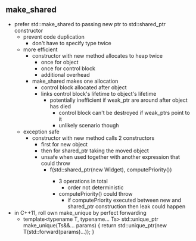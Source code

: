 ## make_shared
- prefer std::make_shared to passing new ptr to std::shared_ptr constructor
	- prevent code duplication
		- don't have to specify type twice
	- more efficient
		- constructor with new method allocates to heap twice
			- once for object
			- once for control block
			- additional overhead
		- make_shared makes one allocation
			- control block allocated after object
			- links control block's lifetime to object's lifetime
				- potentially inefficient if weak_ptr are around after object has died
					- control block can't be destroyed if weak_ptrs point to it
					- unlikely scenario though 
	- exception safe
		- constructor with new method calls 2 constructors
			- first for new object
			- then for shared_ptr taking the moved object
			- unsafe when used together with another expression that could throw
				- f(std::shared_ptr<Widget>(new Widget), computePriority())
					- 3 operations in total
						- order not deterministic
					- computePriority() could throw
						- if computePriority executed between new and shared_ptr construction then leak could happen
- in C++11, roll own make_unique by perfect forwarding
	- template<typename T, typename... Ts> 
	std::unique_ptr<T> make_unique(Ts&&... params) { 
		return std::unique_ptr<T>(new T(std::forward<Ts>(params)...)); 
	}